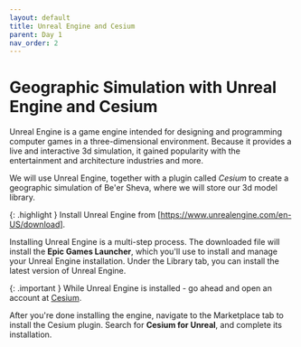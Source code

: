 ```yaml
---
layout: default
title: Unreal Engine and Cesium
parent: Day 1
nav_order: 2
---
```


# Geographic Simulation with Unreal Engine and Cesium

Unreal Engine is a game engine intended for designing and programming computer games in a three-dimensional environment. Because it provides a live and interactive 3d simulation, it gained popularity with the entertainment and architecture industries and more.

We will use Unreal Engine, together with a plugin called _Cesium_ to create a geographic simulation of Be'er Sheva, where we will store our 3d model library.

{: .highlight }
Install Unreal Engine from [https://www.unrealengine.com/en-US/download].

Installing Unreal Engine is a multi-step process. The downloaded file will install the **Epic Games Launcher**, which you'll use to install and manage your Unreal Engine installation. Under the Library tab, you can install the latest version of Unreal Engine.

{: .important }
While Unreal Engine is installed - go ahead and open an account at [Cesium].

After you're done installing the engine, navigate to the Marketplace tab to install the Cesium plugin. Search for **Cesium for Unreal**, and complete its installation.

[https://www.unrealengine.com/en-us/download]: https://www.unrealengine.com/en-US/download
[cesium]: https://cesium.com/

